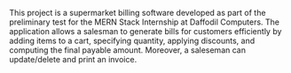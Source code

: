 This project is a supermarket billing software developed as part of the preliminary test for the MERN Stack Internship at Daffodil Computers. The application allows a salesman to generate bills for customers efficiently by adding items to a cart, specifying quantity, applying discounts, and computing the final payable amount. Moreover, a saleseman can update/delete and print an invoice.
